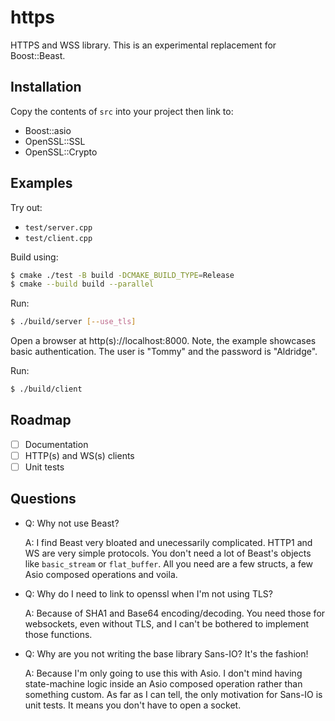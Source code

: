 # https
HTTPS and WSS library.
This is an experimental replacement for Boost::Beast.

## Installation

Copy the contents of `src` into your project then link to:
- Boost::asio
- OpenSSL::SSL
- OpenSSL::Crypto 

## Examples

Try out:
- `test/server.cpp`
- `test/client.cpp`

Build using:

```bash
$ cmake ./test -B build -DCMAKE_BUILD_TYPE=Release
$ cmake --build build --parallel
```

Run:

```bash
$ ./build/server [--use_tls]
```

Open a browser at http(s)://localhost:8000. 
Note, the example showcases basic authentication. The user is "Tommy" and the password is "Aldridge".

Run:

```bash
$ ./build/client
``` 

## Roadmap

- [ ] Documentation
- [ ] HTTP(s) and WS(s) clients
- [ ] Unit tests

## Questions

- Q: Why not use Beast?

  A: I find Beast very bloated and unecessarily complicated. HTTP1 and WS are very simple protocols. You don't need a lot of Beast's objects like `basic_stream` or `flat_buffer`. All you need are a few structs, a few Asio composed operations and voila.

- Q: Why do I need to link to openssl when I'm not using TLS?

  A: Because of SHA1 and Base64 encoding/decoding. You need those for websockets, even without TLS, and I can't be bothered to implement those functions.

- Q: Why are you not writing the base library Sans-IO? It's the fashion!

  A: Because I'm only going to use this with Asio. I don't mind having state-machine logic inside an Asio composed operation rather than something custom. As far as I can tell, the only motivation for Sans-IO is unit tests. It means you don't have to open a socket.


